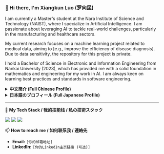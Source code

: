 ### 👋 Hi there, I'm Xiangkun Luo (罗向昆)

I am currently a Master's student at the Nara Institute of Science and Technology (NAIST), where I specialize in Artificial Intelligence. I am passionate about leveraging AI to tackle real-world challenges, particularly in the manufacturing and healthcare sectors.

My current research focuses on a machine learning project related to medical data, aiming to [e.g., improve the efficiency of disease diagnosis]. Due to data sensitivity, the repository for this project is private.

I hold a Bachelor of Science in Electronic and Information Engineering from Nankai University (2023), which has provided me with a solid foundation in mathematics and engineering for my work in AI. I am always keen on learning best practices and standards in software engineering.

<details>
<summary><strong>中文简介 (Full Chinese Profile)</strong></summary>
<br>
我是罗向昆，目前是奈良先端科学技术大学院大学 (NAIST) 的人工智能方向硕士研究生。我对利用AI技术赋能制造业与医疗领域，解决实际应用中的挑战充满热情。<br><br>
我目前的研究专注于一个与医疗数据相关的机器学习项目，旨在 [提升疾病诊断效率]。由于涉及敏感数据，该项目的代码库为私有状态。<br><br>
我本科毕业于南开大学电子信息工程专业，并于2023年获得理学学士学位，这为我在人工智能领域的研究奠定了坚实的数理和工程基础。我始终热衷于学习软件工程的最佳实践与行业标准。
</details>

<details>
<summary><strong>日本語のプロフィール (Full Japanese Profile)</strong></summary>
<br>
羅向昆（Luo Xiangkun）と申します。現在、奈良先端科学技術大学院大学（NAIST）の修士課程に在籍し、人工知能（AI）を専攻しています。AI技術を活用して、製造業や医療分野における現実的な課題を解決することに情熱を注いでいます。<br><br>
現在の研究では、医療データ関連の機械学習プロジェクトに焦点を当てており、[例：疾患診断の効率化]を目指しています。機密データを含むため、このプロジェクトのリポジトリは非公開となっています。<br><br>
2023年に南開大学の電子情報工学科を卒業し、理学士号を取得しました。この学歴が、現在のAI研究における数理的および工学的な基礎となっています。また、ソフトウェア工学におけるベストプラクティスと業界標準を学ぶことに常に関心を持っています。
</details>

---

🚀 **My Tech Stack / 我的技能栈 / 私の技術スタック**
<p>
  <img src="https://img.shields.io/badge/Python-3776AB?style=for-the-badge&logo=python&logoColor=white" />
  <img src="https://img.shields.io/badge/PyTorch-EE4C2C?style=for-the-badge&logo=pytorch&logoColor=white" />
  <img src="https://img.shields.io/badge/scikit--learn-F7931E?style=for-the-badge&logo=scikit-learn&logoColor=white" />
</p>

📫 **How to reach me / 如何联系我 / 連絡先**
* **Email:** `[你的邮箱地址]`
* **LinkedIn:** `[你的LinkedIn主页链接 (可选)]`
